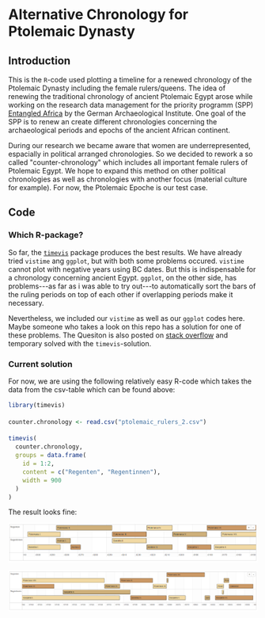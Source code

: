 # Alternative Chronology for Ptolemaic Dynasty

## Introduction

This is the `R`-code used plotting a timeline for a renewed chronology of the Ptolemaic Dynasty 
including the female rulers/queens. The idea of renewing the traditional chronology of ancient 
Ptolemaic Egypt arose while working on the research data management for the priority programm (SPP) 
[Entangled Africa](https://www.dainst.blog/entangled-africa/en/home/) by the German Archaeological 
Institute. One goal of the SPP is to renew an create different chronologies concerning the 
archaeological periods and epochs of the ancient African continent.

During our research we became aware that women are underrepresented, espacially in political 
arranged chronologies. So we decided to rework a so called "counter-chronology" which includes all 
important female rulers of Ptolemaic Egypt. We hope to expand this method on other political 
chronologies as well as chronologies with another focus (material culture for example). For now, the 
Ptolemaic Epoche is our test case.

## Code

### Which R-package?

So far, the [`timevis`](https://github.com/daattali/timevis) package produces the best results. We 
have already tried `vistime` ang `ggplot`, but with both some problems occured. `vistime` cannot 
plot with negative years using BC dates. But this is indispensable for a chronology concerning 
ancient Egypt. `ggplot`, on the other side, has problems---as far as i was able to try out---to 
automatically sort the bars of the ruling periods on top of each other if overlapping periods make 
it necessary.

Nevertheless, we included our `vistime` as well as our `ggplot` codes here. Maybe someone who takes 
a look on this repo has a solution for one of these problems. The Quesiton is also posted on [stack 
overflow](https://stackoverflow.com/questions/75028646/plotting-historical-periods-in-a-timeline-using-r-and-vistime-package-bc-not-po/75028944#75028944) 
and temporary solved with the `timevis`-solution.

### Current solution

For now, we are using the following relatively easy R-code which takes the data from the csv-table which can be found above:

~~~R
library(timevis)

counter.chronology <- read.csv("ptolemaic_rulers_2.csv")

timevis(
  counter.chronology, 
  groups = data.frame(
    id = 1:2, 
    content = c("Regenten", "Regentinnen"),
    width = 900
  )
)
~~~

The result looks fine:

![Chronology part 1](https://github.com/lukeflo/counter_chronology_ptolemies/blob/main/counter_plot_part_1.png?raw=true)

![Chronology part 2](https://github.com/lukeflo/counter_chronology_ptolemies/blob/main/counter_plot_part_2.png?raw=true)

